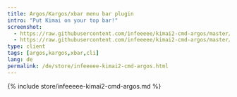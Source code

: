 ```yaml
---
title: Argos/Kargos/xbar menu bar plugin
intro: "Put Kimai on your top bar!"
screenshot: 
  - https://raw.githubusercontent.com/infeeeee/kimai2-cmd-argos/master/img/screenshot-argos-active.png
  - https://raw.githubusercontent.com/infeeeee/kimai2-cmd-argos/master/img/screenshot-bitbar-active.png
type: client
tags: [argos,kargos,xbar,cli]
lang: de
permalink: /de/store/infeeeee-kimai2-cmd-argos.html
---
```


{% include store/infeeeee-kimai2-cmd-argos.md %}
